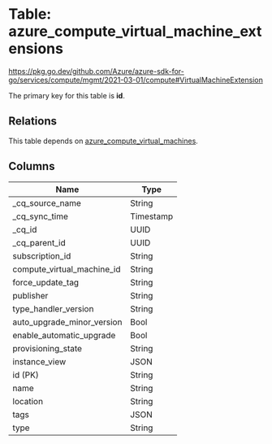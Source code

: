 # Table: azure_compute_virtual_machine_extensions

https://pkg.go.dev/github.com/Azure/azure-sdk-for-go/services/compute/mgmt/2021-03-01/compute#VirtualMachineExtension

The primary key for this table is **id**.

## Relations
This table depends on [azure_compute_virtual_machines](azure_compute_virtual_machines.md).


## Columns
| Name          | Type          |
| ------------- | ------------- |
|_cq_source_name|String|
|_cq_sync_time|Timestamp|
|_cq_id|UUID|
|_cq_parent_id|UUID|
|subscription_id|String|
|compute_virtual_machine_id|String|
|force_update_tag|String|
|publisher|String|
|type_handler_version|String|
|auto_upgrade_minor_version|Bool|
|enable_automatic_upgrade|Bool|
|provisioning_state|String|
|instance_view|JSON|
|id (PK)|String|
|name|String|
|location|String|
|tags|JSON|
|type|String|